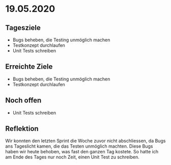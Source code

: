 # 19.05.2020

## Tagesziele
- Bugs beheben, die Testing unmöglich machen
- Testkonzept durchlaufen
- Unit Tests schreiben

## Erreichte Ziele
- Bugs beheben, die Testing unmöglich machen
- Testkonzept durchlaufen

## Noch offen
- Unit Tests schreiben

## Reflektion
Wir konnten den letzten Sprint die Woche zuvor nicht abschliessen, da
Bugs ans Tageslicht kamen, die das Testen unmöglich machten. Diese Bugs
haben wir heute behoben, was fast den ganzen Tag kostete. So hatte ich am
Ende des Tages nur noch Zeit, einen Unit Test zu schreiben.